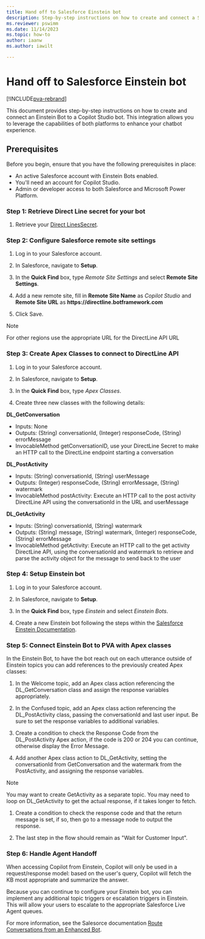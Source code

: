 ```yaml
---
title: Hand off to Salesforce Einstein bot 
description: Step-by-step instructions on how to create and connect a Salesforce Einstein Bot to a Copilot Studio copilot. This integration allows you to leverage the capabilities of both platforms to enhance your chatbot experience.
ms.reviewer: pswimm
ms.date: 11/14/2023
ms.topic: how-to
author: iaanw
ms.author: iawilt

---
```


# Hand off to Salesforce Einstein bot 

[!INCLUDE[pva-rebrand](includes/pva-rebrand.md)]

This document provides step-by-step instructions on how to create and connect an Einstein Bot to a Copilot Studio bot. This integration allows you to leverage the capabilities of both platforms to enhance your chatbot experience.

## Prerequisites

Before you begin, ensure that you have the following prerequisites in place:

- An active Salesforce account with Einstein Bots enabled.
- You'll need an account for Copilot Studio. 
- Admin or developer access to both Salesforce and Microsoft Power Platform.


### Step 1: Retrieve Direct Line secret for your bot

1. Retrieve your [Direct LinesSecret](/azure/bot-service/rest-api/bot-framework-rest-direct-line-3-0-authentication?view=azure-bot-service-4.0&preserve-view=true).


### Step 2: Configure Salesforce remote site settings

1. Log in to your Salesforce account.

1. In Salesforce, navigate to **Setup**.

1. In the **Quick Find** box, type *Remote Site Settings* and select **Remote Site Settings**.

1. Add a new remote site, fill in **Remote Site Name** as *Copilot Studio* and **Remote Site URL** as **https\://directline.botframework.com**

1. Click Save.

> [!NOTE]
> 
> For other regions use the appropriate URL for the DirectLine API URL

### Step 3: Create Apex Classes to connect to DirectLine API

1. Log in to your Salesforce account.

1. In Salesforce, navigate to **Setup**.

1. In the **Quick Find** box, type *Apex Classes*.

1. Create three new classes with the following details:

**DL_GetConversation**  
- Inputs: None
- Outputs: (String) conversationId, (Integer) responseCode, (String) errorMessage
- InvocableMethod getConversationID, use your DirectLine Secret to make an HTTP call to the DirectLine endpoint starting a conversation

**DL_PostActivity**  
- Inputs: (String) conversationId, (String) userMessage
- Outputs: (Integer) responseCode, (String) errorMessage, (String) watermark
- InvocableMethod postActivity: Execute an HTTP call to the post activity DirectLine API using the conversationId in the URL and userMessage

**DL_GetActivity**
- Inputs: (String) conversationId, (String) watermark
- Outputs: (String) message, (String) watermark, (Integer) responseCode, (String) errorMessage
- InvocableMethod getActivity: Execute an HTTP call to the get activity DirectLine API, using the conversationId and watermark to retrieve and parse the activity object for the message to send back to the user

### Step 4: Setup Einstein bot

1. Log in to your Salesforce account.

1. In Salesforce, navigate to **Setup**.

1. In the **Quick Find** box, type *Einstein* and select *Einstein Bots*.

1. Create a new Einstein bot following the steps within the [Salesforce Einstein Documentation](https://help.salesforce.com/s/articleView?language=en_US&id=sf.bots_service_enhanced.htm&type=5).

### Step 5: Connect Einstein Bot to PVA with Apex classes
In the Einstein Bot, to have the bot reach out on each utterance outside of Einstein topics you can add references to the previously created Apex classes:

1. In the Welcome topic, add an Apex class action referencing the DL_GetConversation class and assign the response variables appropriately.

1. In the Confused topic, add an Apex class action referencing the DL_PostActivity class, passing the conversationId and last user input. Be sure to set the response variables to additional variables.

1. Create a condition to check the Response Code from the DL_PostActivity Apex action, if the code is 200 or 204 you can continue, otherwise display the Error Message.

1. Add another Apex class action to DL_GetActivity, setting the conversationId from GetConversation and the watermark from the PostActivity, and assigning the response variables.

>[!NOTE]
>You may want to create GetActivity as a separate topic. You may need to loop on DL_GetActivity to get the actual response, if it takes longer to fetch.

1. Create a condition to check the response code and that the return message is set, if so, then go to a message node to output the response.

1. The last step in the flow should remain as "Wait for Customer Input".

### Step 6: Handle Agent Handoff

When accessing Copilot from Einstein, Copilot will only be used in a request/response model: based on the user's query,  Copilot will fetch the KB most appropriate and summarize the answer.  

Because you can continue to configure your Einstein bot, you can implement any additional topic triggers or escalation triggers in Einstein. This will allow your users to escalate to the appropriate Salesforce Live Agent queues.

For more information, see the Salesorce documentation [Route Conversations from an Enhanced Bot](https://help.salesforce.com/s/articleView?id=sf.bots_service_enhanced_route_from.htm&type=5).
